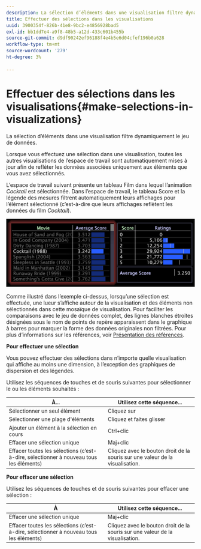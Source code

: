 ```yaml
---
description: La sélection d’éléments dans une visualisation filtre dynamiquement le jeu de données.
title: Effectuer des sélections dans les visualisations
uuid: 3900354f-826b-41e8-9bc2-e4856928bad5
exl-id: bb1dd7e4-a9f8-48b5-a12d-433c601b455b
source-git-commit: d9df90242ef96188f4e4b5e6d04cfef196b0a628
workflow-type: tm+mt
source-wordcount: '279'
ht-degree: 3%

---
```


# Effectuer des sélections dans les visualisations{#make-selections-in-visualizations}

La sélection d’éléments dans une visualisation filtre dynamiquement le jeu de données.

Lorsque vous effectuez une sélection dans une visualisation, toutes les autres visualisations de l’espace de travail sont automatiquement mises à jour afin de refléter les données associées uniquement aux éléments que vous avez sélectionnés.

L’espace de travail suivant présente un tableau Film dans lequel l’animation *Cocktail* est sélectionnée. Dans l’espace de travail, le tableau Score et la légende des mesures filtrent automatiquement leurs affichages pour l’élément sélectionné (c’est-à-dire que leurs affichages reflètent les données du film *Cocktail*).

![](assets/wsp_selection_Basic.png)

Comme illustré dans l’exemple ci-dessus, lorsqu’une sélection est effectuée, une lueur s’affiche autour de la visualisation et des éléments non sélectionnés dans cette mosaïque de visualisation. Pour faciliter les comparaisons avec le jeu de données complet, des lignes blanches étroites désignées sous le nom de points de repère apparaissent dans le graphique à barres pour marquer la forme des données originales non filtrées. Pour plus d’informations sur les références, voir [Présentation des références](../../../../home/c-get-started/c-vis/c-ustd-benchmks.md#concept-c7b0f4102e92458096f8c4765cbe2914).

**Pour effectuer une sélection**

Vous pouvez effectuer des sélections dans n’importe quelle visualisation qui affiche au moins une dimension, à l’exception des graphiques de dispersion et des légendes.

Utilisez les séquences de touches et de souris suivantes pour sélectionner le ou les éléments souhaités :

| À... | Utilisez cette séquence... |
|---|---|
| Sélectionner un seul élément | Cliquez sur |
| Sélectionner une plage d&#39;éléments | Cliquez et faites glisser |
| Ajouter un élément à la sélection en cours | Ctrl+clic |
| Effacer une sélection unique | Maj+clic |
| Effacer toutes les sélections (c’est-à-dire, sélectionner à nouveau tous les éléments) | Cliquez avec le bouton droit de la souris sur une valeur de la visualisation. |

**Pour effacer une sélection**

Utilisez les séquences de touches et de souris suivantes pour effacer une sélection :

| À | Utilisez cette séquence... |
|---|---|
| Effacer une sélection unique | Maj+clic |
| Effacer toutes les sélections (c’est-à-dire, sélectionner à nouveau tous les éléments) | Cliquez avec le bouton droit de la souris sur une valeur de la visualisation. |
